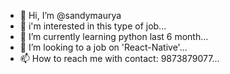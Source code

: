 - 👋 Hi, I’m @sandymaurya
- 👀 i'm interested in this type of job...
- 🌱 I’m currently learning python last 6 month...
- 💞️ I’m looking to a job on 'React-Native'...
- 📫 How to reach me with contact: 9873879077...

<!---
sandymaurya2002/sandymaurya2002 is a ✨ special ✨ repository because its `README.md` (this file) appears on your GitHub profile.
You can click the Preview link to take a look at your changes.
--->
